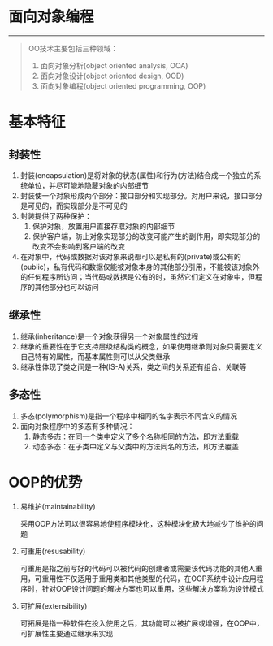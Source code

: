 #	面向对象编程

---

> OO技术主要包括三种领域：
>
> 1. 面向对象分析(object oriented analysis, OOA)
> 2. 面向对象设计(object oriented design, OOD)
> 3. 面向对象编程(object oriented programming, OOP)

#	基本特征



##	封装性

1. 封装(encapsulation)是将对象的状态(属性)和行为(方法)结合成一个独立的系统单位，并尽可能地隐藏对象的内部细节
2. 封装使一个对象形成两个部分：接口部分和实现部分。对用户来说，接口部分是可见的，而实现部分是不可见的
3. 封装提供了两种保护：
   1. 保护对象，放置用户直接存取对象的内部细节
   2. 保护客户端，防止对象实现部分的改变可能产生的副作用，即实现部分的改变不会影响到客户端的改变
4. 在对象中，代码或数据对该对象来说都可以是私有的(private)或公有的(public)，私有代码和数据仅能被对象本身的其他部分引用，不能被该对象外的任何程序所访问；当代码或数据是公有的时，虽然它们定义在对象中，但程序的其他部分也可以访问



##	继承性

1. 继承(inheritance)是一个对象获得另一个对象属性的过程
2. 继承的重要性在于它支持层级结构类的概念，如果使用继承则对象只需要定义自己特有的属性，而基本属性则可以从父类继承
3. 继承性体现了类之间是一种(IS-A)关系，类之间的关系还有组合、关联等



##	多态性

1. 多态(polymorphism)是指一个程序中相同的名字表示不同含义的情况
2. 面向对象程序中的多态有多种情况：
   1. 静态多态：在同一个类中定义了多个名称相同的方法，即方法重载
   2. 动态多态：在子类中定义与父类中的方法同名的方法，即方法覆盖





#	OOP的优势

1. 易维护(maintainability)

   采用OOP方法可以很容易地使程序模块化，这种模块化极大地减少了维护的问题

2. 可重用(resusability)

   可重用是指之前写好的代码可以被代码的创建者或需要该代码功能的其他人重用，可重用性不仅适用于重用类和其他类型的代码，在OOP系统中设计应用程序时，针对OOP设计问题的解决方案也可以重用，这些解决方案称为设计模式

3. 可扩展(extensibility)

   可拓展是指一种软件在投入使用之后，其功能可以被扩展或增强，在OOP中，可扩展性主要通过继承来实现
